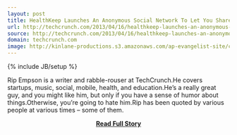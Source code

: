 ```yaml
---
layout: post
title: HealthKeep Launches An Anonymous Social Network To Let You Share And Track Health Information
url: http://techcrunch.com/2013/04/16/healthkeep-launches-an-anonymous-social-network-to-let-you-share-and-track-health-information/
source: http://techcrunch.com/2013/04/16/healthkeep-launches-an-anonymous-social-network-to-let-you-share-and-track-health-information/
domain: techcrunch.com
image: http://kinlane-productions.s3.amazonaws.com/ap-evangelist-site/curated/screenshots/7652_techcrunch_com.png
---
```

{% include JB/setup %}<p>Rip Empson is a writer and rabble-rouser at TechCrunch.He covers startups, music, social, mobile, health, and education.He’s a really great guy, and you might like him, but only if you have a sense of humor about things.Otherwise, you’re going to hate him.Rip has been quoted by various people at various times – some of them.</p>
<center><p><a href="http://techcrunch.com/2013/04/16/healthkeep-launches-an-anonymous-social-network-to-let-you-share-and-track-health-information/" style='padding:25px; font-sze:18px; font-weight: bold;'>Read Full Story</a></p></center>
